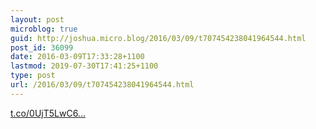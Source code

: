 ```yaml
---
layout: post
microblog: true
guid: http://joshua.micro.blog/2016/03/09/t707454238041964544.html
post_id: 36099
date: 2016-03-09T17:33:28+1100
lastmod: 2019-07-30T17:41:25+1100
type: post
url: /2016/03/09/t707454238041964544.html
---
```

[t.co/0UjT5LwC6...](https://t.co/0UjT5LwC6f)
